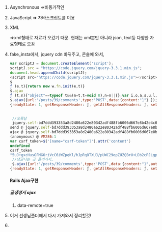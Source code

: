 

1. Asynchronous =>비동기적인

2. JavaScript => 자바스크립트를 이용

3. XML 

   =>xml형태로 자료가 오갔기 때문. 현재는 xml뿐만 아니라 json, text등 다양한 자료형태로 오감

4. fake_insta에서, jquery cdn 바꿔주고, 콘솔에 와서, 

   ```javascript
   var scriptJ = document.createElement('script');
   scriptJ.src = "https://code.jquery.com/jquery-3.3.1.min.js";
   document.head.appendChild(scriptJ);
   <script src=​"https:​/​/​code.jquery.com/​jquery-3.3.1.min.js">​</script>​
   $
   ƒ (e,t){return new w.fn.init(e,t)}
   $.ajax
   ƒ (t,n){"object"==typeof t&&(n=t,t=void 0),n=n||{};var i,o,a,s,u,l,c,f,p,d,h=w.ajaxSetup({},n),g=h.context||h,y=h.context&&(g.nodeType||g.jquery)?w(g):w.event,v=w.Deferred(),m=w.Callbacks("once memory"…
   $.ajax({url:'/posts/39/comments',type:'POST',data:{content:"1"} });
   {readyState: 1, getResponseHeader: ƒ, getAllResponseHeaders: ƒ, setRequestHeader: ƒ, overrideMimeType: ƒ, …}
           
           
    //오류남
    jquery.self-bd7ddd393353a8d2480a622e80342adf488fb6006d667e8b42e4c0073393abee.js?body=1:10255 POST http://localhost:3000/posts/39/comments 404 (Not Found)
   send @ jquery.self-bd7ddd393353a8d2480a622e80342adf488fb6006d667e8b42e4c0073393abee.js?body=1:10255
   ajax @ jquery.self-bd7ddd393353a8d2480a622e80342adf488fb6006d667e8b42e4c0073393abee.js?body=1:9739
   (anonymous) @ VM286:1
   var csrf_token=$('[name="csrf-token"]').attr('content')
   undefined
   csrf_token
   "5uJ+gxcHusGFMGOriVcC6iWZpqKl/hJpRq8TXUJ/pUWC29opZUZQBrU+LDb2cPJLgp0A9PIkv7CwPZsMI3Y/Mw=="
    //댓글다는 곳 들어가서,
    $.ajax({url:'/posts/39/comments',type:'POST',data:{content:"1",authenticity_token:csrf_token} });
   {readyState: 1, getResponseHeader: ƒ, getAllResponseHeaders: ƒ, setRequestHeader: ƒ, overrideMimeType: ƒ, …}
   ```

   

   

   #### Rails Ajax구현

   ##### 글생성시 ajax

   1. data-remote=true

5. 이거 선생님폴더에서 다시 가져와서 정리할것!

6. 

   

   

   

   

   